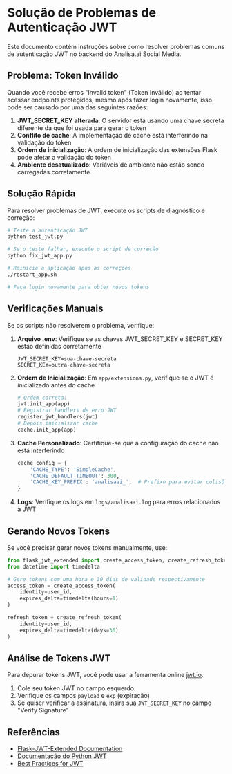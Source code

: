 # Solução de Problemas de Autenticação JWT

Este documento contém instruções sobre como resolver problemas comuns de autenticação JWT no backend do Analisa.ai Social Media.

## Problema: Token Inválido

Quando você recebe erros "Invalid token" (Token Inválido) ao tentar acessar endpoints protegidos, mesmo após fazer login novamente, isso pode ser causado por uma das seguintes razões:

1. **JWT_SECRET_KEY alterada**: O servidor está usando uma chave secreta diferente da que foi usada para gerar o token
2. **Conflito de cache**: A implementação de cache está interferindo na validação do token
3. **Ordem de inicialização**: A ordem de inicialização das extensões Flask pode afetar a validação do token
4. **Ambiente desatualizado**: Variáveis de ambiente não estão sendo carregadas corretamente

## Solução Rápida

Para resolver problemas de JWT, execute os scripts de diagnóstico e correção:

```bash
# Teste a autenticação JWT
python test_jwt.py

# Se o teste falhar, execute o script de correção
python fix_jwt_app.py

# Reinicie a aplicação após as correções
./restart_app.sh

# Faça login novamente para obter novos tokens
```

## Verificações Manuais

Se os scripts não resolverem o problema, verifique:

1. **Arquivo .env**: Verifique se as chaves JWT_SECRET_KEY e SECRET_KEY estão definidas corretamente
   ```
   JWT_SECRET_KEY=sua-chave-secreta
   SECRET_KEY=outra-chave-secreta
   ```

2. **Ordem de Inicialização**: Em `app/extensions.py`, verifique se o JWT é inicializado antes do cache
   ```python
   # Ordem correta:
   jwt.init_app(app)
   # Registrar handlers de erro JWT
   register_jwt_handlers(jwt)
   # Depois inicializar cache
   cache.init_app(app)
   ```

3. **Cache Personalizado**: Certifique-se que a configuração do cache não está interferindo
   ```python
   cache_config = {
       'CACHE_TYPE': 'SimpleCache',
       'CACHE_DEFAULT_TIMEOUT': 300,
       'CACHE_KEY_PREFIX': 'analisaai_',  # Prefixo para evitar colisões
   }
   ```

4. **Logs**: Verifique os logs em `logs/analisaai.log` para erros relacionados à JWT

## Gerando Novos Tokens

Se você precisar gerar novos tokens manualmente, use:

```python
from flask_jwt_extended import create_access_token, create_refresh_token
from datetime import timedelta

# Gere tokens com uma hora e 30 dias de validade respectivamente
access_token = create_access_token(
    identity=user_id,
    expires_delta=timedelta(hours=1)
)

refresh_token = create_refresh_token(
    identity=user_id, 
    expires_delta=timedelta(days=30)
)
```

## Análise de Tokens JWT

Para depurar tokens JWT, você pode usar a ferramenta online [jwt.io](https://jwt.io/).

1. Cole seu token JWT no campo esquerdo
2. Verifique os campos `payload` e `exp` (expiração)
3. Se quiser verificar a assinatura, insira sua `JWT_SECRET_KEY` no campo "Verify Signature"

## Referências

- [Flask-JWT-Extended Documentation](https://flask-jwt-extended.readthedocs.io/)
- [Documentação do Python JWT](https://pyjwt.readthedocs.io/en/latest/)
- [Best Practices for JWT](https://auth0.com/blog/a-look-at-the-latest-draft-for-jwt-bcp/)